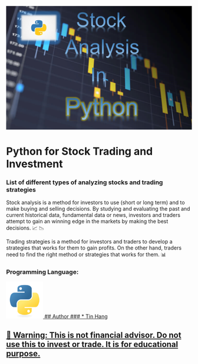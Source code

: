 <img src="Python.PNG">

# Python for Stock Trading and Investment

### List of different types of analyzing stocks and trading strategies

Stock analysis is a method for investors to use (short or long term) and to make buying and selling decisions. By studying and evaluating the past and current historical data, fundamental data or news, investors and traders attempt to gain an winning edge in the markets by making the best decisions. :chart_with_upwards_trend: :chart_with_downwards_trend:  

Trading strategies is a method for investors and traders to develop a strategies that works for them to gain profits. On the other hand, traders need to find the right method or strategies that works for them. :bar_chart:  

<h3 align="left"> Programming Language:</h3>
<p align="left"> </a> <a href="https://www.python.org" target="_blank"> <img src="https://raw.githubusercontent.com/devicons/devicon/master/icons/python/python-original.svg" alt="python" width="100" height="100"/> 
## Author  
### * Tin Hang  

## 🔴 Warning: This is not financial advisor.  Do not use this to invest or trade. It is for educational purpose.  
